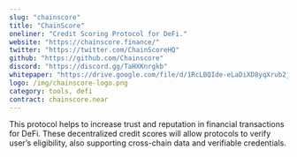 ```yaml
---
slug: "chainscore"
title: "ChainScore"
oneliner: "Credit Scoring Protocol for DeFi."
website: "https://chainscore.finance/"
twitter: "https://twitter.com/ChainScoreHQ"
github: "https://github.com/Chainscore"
discord: "https://discord.gg/TaHXKnrgkb"
whitepaper: "https://drive.google.com/file/d/1RcLBQIde-eLaDiXD8yqXrub2jKmoOlXH/view"
logo: /img/chainscore-logo.png
category: tools, defi
contract: chainscore.near
---
```


This protocol helps to increase trust and reputation in financial transactions for DeFi. These decentralized credit scores will allow protocols to verify user’s eligibility, also supporting cross-chain data and verifiable credentials.
